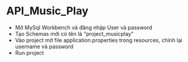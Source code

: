 ﻿# API_Music_Play

- Mở MySql Workbench và đăng nhập User và password
- Tạo Schemas mới có tên là "project_musicplay"
- Vào project mở file application.properties trong resources, chỉnh lại username và password
- Run project

